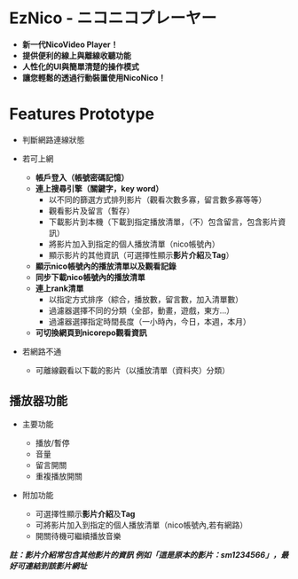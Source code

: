 EzNico - ニコニコプレーヤー
===
 - **新一代NicoVideo Player！**  
 - **提供便利的線上與離線收聽功能**  
 - **人性化的UI與簡單清楚的操作模式**  
 - **讓您輕鬆的透過行動裝置使用NicoNico！**  

Features Prototype
===

 - 判斷網路連線狀態

 - 若可上網
     - **帳戶登入（帳號密碼記憶）**
     - **連上搜尋引擎（關鍵字，key word）**
       - 以不同的篩選方式排列影片（觀看次數多寡，留言數多寡等等）
       - 觀看影片及留言（暫存）
       - 下載影片到本機（下載到指定播放清單，（不）包含留言，包含影片資訊）
       - 將影片加入到指定的個人播放清單（nico帳號內）
       - 顯示影片的其他資訊（可選擇性顯示**影片介紹**及**Tag**）
     - **顯示nico帳號內的播放清單以及觀看記錄**
     - **同步下載nico帳號內的播放清單**
     - **連上rank清單**
       - 以指定方式排序（綜合，播放數，留言數，加入清單數）
       - 過濾器選擇不同的分類（全部，動畫，遊戲，東方…）
       - 過濾器選擇指定時間長度（一小時內，今日，本週，本月）
     - **可切換網頁到nicorepo觀看資訊**

 - 若網路不通
     - 可離線觀看以下載的影片（以播放清單（資料夾）分類）

播放器功能
---

 - 主要功能
   - 播放/暫停
   - 音量
   - 留言開關
   - 重複播放開關

 - 附加功能
   - 可選擇性顯示**影片介紹**及**Tag**
   - 可將影片加入到指定的個人播放清單（nico帳號內,若有網路）
   - 開關待機可繼續播放音樂

 ***註：影片介紹常包含其他影片的資訊  例如「這是原本的影片：sm1234566」，最好可連結到該影片網址***
